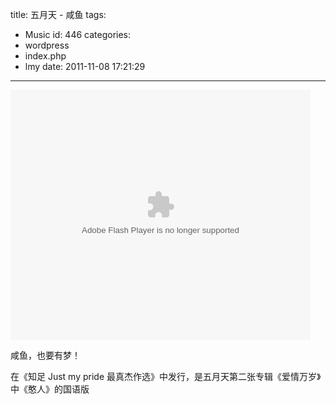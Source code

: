 title: 五月天 - 咸鱼
tags:
  - Music
id: 446
categories:
  - wordpress
  - index.php
  - lmy
date: 2011-11-08 17:21:29
---

<object width="480" height="400" classid="clsid:d27cdb6e-ae6d-11cf-96b8-444553540000" codebase="http://download.macromedia.com/pub/shockwave/cabs/flash/swflash.cab#version=6,0,40,0"><param name="src" value="http://player.youku.com/player.php/sid/XNzU5NzU5Ng==/v.swf" /><param name="allowfullscreen" value="true" /><param name="quality" value="high" /><param name="allowscriptaccess" value="always" /><embed width="480" height="400" type="application/x-shockwave-flash" src="http://player.youku.com/player.php/sid/XNzU5NzU5Ng==/v.swf" allowfullscreen="true" quality="high" allowscriptaccess="always" /></object>

咸鱼，也要有梦！

在《知足 Just my pride 最真杰作选》中发行，是五月天第二张专辑《爱情万岁》中《憨人》的国语版